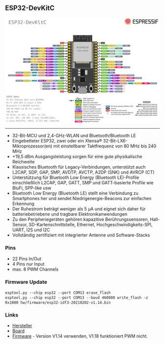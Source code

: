 ESP32-DevKitC
-------------

![](images/esp32-devkitC-v4-pinout.png)

- - -


* 32-Bit-MCU und 2,4-GHz-WLAN und Bluetooth/Bluetooth LE
* Eingebetteter ESP32, zwei oder ein Xtensa® 32-Bit-LX6-Mikroprozessor(en) mit einstellbarer Taktfrequenz von 80 MHz bis 240 MHz
* +19,5 dBm Ausgangsleistung sorgen für eine gute physikalische Reichweite
* Klassisches Bluetooth für Legacy-Verbindungen, unterstützt auch L2CAP, SDP, GAP, SMP, AVDTP, AVCTP, A2DP (SNK) und AVRCP (CT)
* Unterstützung für Bluetooth Low Energy (Bluetooth LE)-Profile einschließlich L2CAP, GAP, GATT, SMP und GATT-basierte Profile wie BluFi, SPP-like usw
* Bluetooth Low Energy (Bluetooth LE) stellt eine Verbindung zu Smartphones her und sendet Niedrigenergie-Beacons zur einfachen Erkennung
* Der Ruhestrom beträgt weniger als 5 μA und eignet sich daher für batteriebetriebene und tragbare Elektronikanwendungen
* Zu den Peripheriegeräten gehören kapazitive Berührungssensoren, Hall-Sensor, SD-Kartenschnittstelle, Ethernet, Hochgeschwindigkeits-SPI, UART, I2S und I2C
* Vollständig zertifiziert mit integrierter Antenne und Software-Stacks

### Pins

* 22 Pins In/Out
*  4 Pins nur Input
* max. 8 PWM Channels

### Firmware Update

    esptool.py --chip esp32 --port COM13 erase_flash
    esptool.py --chip esp32 --port COM13 --baud 460800 write_flash -z 0x1000 hw/firmware/esp32-idf3-20210202-v1.14.bin

### Links

* [Hersteller](https://www.espressif.com/en/products/modules)
* [Board](https://www.mouser.ch/ProductDetail/356-ESP32-DEVKTC32VE)
* [Firmware](https://micropython.org/download/esp32/) - Version V1.14 verwenden, V1.18 funktioniert PWM nicht.

